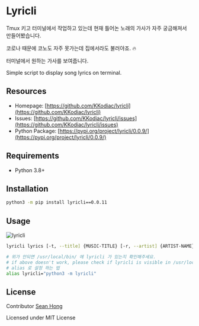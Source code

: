 # Lyricli

Tmux 키고 터미널에서 작업하고 있는데 현재 틀어논 노래의 가사가 자주 궁금해져서 만들어봤습니다.

코로나 때문에 코노도 자주 못가는데 집에서라도 불러야죠. 🔥

터미널에서 원하는 가사를 보여줍니다. 

Simple script to display song lyrics on terminal.

## Resources 
 - Homepage: [https://github.com/KKodiac/lyricli](https://github.com/KKodiac/lyricli)
 - Issues: [https://github.com/KKodiac/lyricli/issues](https://github.com/KKodiac/lyricli/issues)
 - Python Package: [https://pypi.org/project/lyricli/0.0.9/](https://pypi.org/project/lyricli/0.0.9/)

## Requirements
 - Python 3.8+

## Installation 
 ```sh
python3 -m pip install lyricli==0.0.11
 ```
 
## Usage
![lyricli](https://user-images.githubusercontent.com/35219323/134548133-cfe5a138-1303-4c61-8b94-22525e499079.gif)

```sh
lyricli lyrics [-t, --title] {MUSIC-TITLE} [-r, --artist] {ARTIST-NAME}

# 위가 안되면 /usr/local/bin/ 에 lyricli 가 있는지 확인해주세요.
# if above doesn't work, please check if lyricli is visible in /usr/local/bin/ 
# alias 로 설정 하는 법 
alias lyricli="python3 -m lyricli"

```
## License

Contributor [Sean Hong](https://github.com/KKodiac)

Licensed under MIT License 
